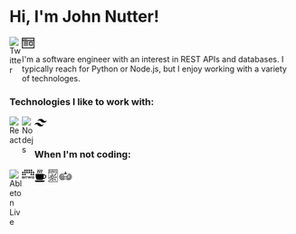# Hi, I'm John Nutter! 
<a href="https://twitter.com/jnutterdev" target="_blank"><img align="left" alt="Twitter" width="22px" src="https://github.com/jnutterdev/simple-icons/blob/develop/icons/twitter.svg" /></a><a href="https://www.jnutterdev.com" target="_blank"><img align="left" alt="Jnutterdev Website" width="22px" src="https://github.com/jnutterdev/jnutterdev/blob/main/website.svg" /></a><br>

I'm a software engineer with an interest in REST APIs and databases. I typically reach for Python or Node.js, but I enjoy working with a variety of technologes. 

### Technologies I like to work with: 

<img align="left" alt="React" width="22px" src="https://github.com/jnutterdev/simple-icons/blob/develop/icons/react.svg" />
<img align="left" alt="Nodejs" width="22px" src="https://github.com/jnutterdev/simple-icons/blob/develop/icons/nodedotjs.svg" />
<img align="left" alt="Tailwind" width="22px" src="https://github.com/jnutterdev/jnutterdev/blob/main/tailwindcss.svg" />

<br><br>

### When I'm not coding: 

<img align="left" alt="Ableton Live" width="22px" src="https://github.com/jnutterdev/simple-icons/blob/develop/icons/abletonlive.svg" />
<img align="left" alt="Bitwig" width="22px" src="https://github.com/jnutterdev/simple-icons/blob/develop/icons/BW_Logo_Header.svg" />
<img align="left" alt="Coffee" width="22px" src="https://github.com/jnutterdev/jnutterdev/blob/main/chocolate.svg" />
<img align="left" alt="Comic books" width="22px" src="https://github.com/jnutterdev/jnutterdev/blob/main/comic.svg" />
<img align="left" alt="Video games" width="22px" src="https://github.com/jnutterdev/jnutterdev/blob/main/video-games.svg" />
<br><br>
